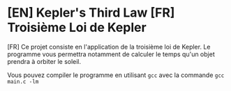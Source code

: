 # [EN] Kepler's Third Law [FR] Troisième Loi de Kepler
[FR] Ce projet consiste en l'application de la troisième loi de Kepler. Le programme vous permettra notamment de calculer le temps qu'un objet prendra à orbiter le soleil.

Vous pouvez compiler le programme en utilisant `gcc` avec la commande `gcc main.c -lm`
